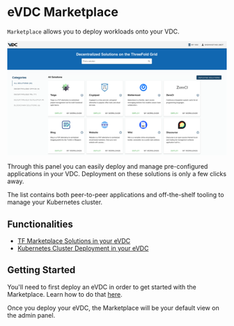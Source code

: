 # eVDC Marketplace

`Marketplace` allows you to deploy workloads onto your VDC.

![](img/evdcadmin.png)

Through this panel you can easily deploy and manage pre-configured applications in your VDC. Deployment on these solutions is only a few clicks away. 

The list contains both peer-to-peer applications and off-the-shelf tooling to manage your Kubernetes cluster.

## Functionalities

- [TF Marketplace Solutions in your eVDC](evdc_tfnow)
- [Kubernetes Cluster Deployment in your eVDC](evdc_k8s)

## Getting Started

You'll need to first deploy an eVDC in order to get started with the Marketplace. Learn how to do that [here](evdc_deploy).

Once you deploy your eVDC, the Marketplace will be your default view on the admin panel.